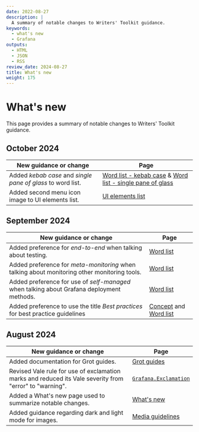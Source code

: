```yaml
---
date: 2022-08-27
description: |
  A summary of notable changes to Writers' Toolkit guidance.
keywords:
  - what's new
  - Grafana
outputs:
  - HTML
  - JSON
  - RSS
review_date: 2024-08-27
title: What's new
weight: 175
---
```


# What's new

This page provides a summary of notable changes to Writers' Toolkit guidance.

## October 2024

| New guidance or change                                      | Page                                                                                                                                                                                                  |
| ----------------------------------------------------------- | ----------------------------------------------------------------------------------------------------------------------------------------------------------------------------------------------------- |
| Added _kebab case_ and _single pane of glass_ to word list. | [Word list - kebab case](/docs/writers-toolkit/write/style-guide/word-list/#kebab-case) & [Word list - single pane of glass](/docs/writers-toolkit/write/style-guide/word-list/#single-pane-of-glass) |
| Added second menu icon image to UI elements list.           | [UI elements list](/docs/writers-toolkit/write/style-guide/ui-elements/)                                                                                                                              |

## September 2024

| New guidance or change                                                                       | Page                                                                                                                                                                       |
| -------------------------------------------------------------------------------------------- | -------------------------------------------------------------------------------------------------------------------------------------------------------------------------- |
| Added preference for _end-to-end_ when talking about testing.                                | [Word list](/docs/writers-toolkit/write/style-guide/word-list/#end-to-end)                                                                                                 |
| Added preference for _meta-monitoring_ when talking about monitoring other monitoring tools. | [Word list](/docs/writers-toolkit/write/style-guide/word-list/#meta-monitoring)                                                                                            |
| Added preference for use of _self-managed_ when talking about Grafana deployment methods.    | [Word list](/docs/writers-toolkit/write/style-guide/word-list/#self-managed)                                                                                               |
| Added preference to use the title _Best practices_ for best practice guidelines              | [Concept](/docs/writers-toolkit/structure/topic-types/concept/#concept-topic-structure) and [Word list](/docs/writers-toolkit/write/style-guide/word-list/#best-practices) |

## August 2024

| New guidance or change                                                                                  | Page                                                                                          |
| ------------------------------------------------------------------------------------------------------- | --------------------------------------------------------------------------------------------- |
| Added documentation for Grot guides.                                                                    | [Grot guides](/docs/writers-toolkit/write/grot-guides/)                                       |
| Revised Vale rule for use of exclamation marks and reduced its Vale severity from "error" to "warning". | [`Grafana.Exclamation`](/docs/writers-toolkit/review/lint-prose/rules/#grafanaexclamation)    |
| Added a What's new page used to summarize notable changes.                                              | [What's new](./)                                                                              |
| Added guidance regarding dark and light mode for images.                                                | [Media guidelines](/docs/writers-toolkit/write/image-guidelines/#image-and-diagram-standards) |
